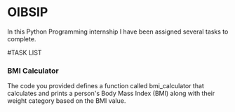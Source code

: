 # OIBSIP

In this Python Programming internship I have been assigned several tasks to complete. 

#TASK LIST
<h3>BMI Calculator</h3>
<p>The code you provided defines a function called bmi_calculator that calculates and prints a person's Body Mass Index (BMI) along with their weight category based on the BMI value.</p>
